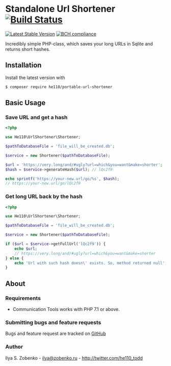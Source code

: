 # Standalone Url Shortener [![Build Status](https://travis-ci.com/he110/portable-url-shortener.svg?branch=master)](https://travis-ci.com/he110/portable-url-shortener)

[![Latest Stable Version](https://img.shields.io/packagist/v/he110/portable-url-shortener.svg)](https://packagist.org/packages/he110/portable-url-shortener) [![BCH compliance](https://bettercodehub.com/edge/badge/he110/portable-url-shortener?branch=master)](https://bettercodehub.com/)

Incredibly simple PHP-class, which saves your long URLs in Sqlite and returns short hashes.

## Installation

Install the latest version with

```bash
$ composer require he110/portable-url-shortener
```

## Basic Usage

### Save URL and get a hash

```php
<?php

use He110\UrlShortener\Shortener;

$pathToDatabaseFile = 'file_will_be_created.db';

$service = new Shortener($pathToDatabaseFile);

$url = 'https://very.long/and/#ugly?url=which&you=want&make=shorter';
$hash = $service->generateHash($url); // lQc2f9

echo sprintf('https://your-new.url/go/%s', $hash); 
// https://your-new.url/go/lQc2f9

```

### Get long URL back by the hash

```php
<?php

use He110\UrlShortener\Shortener;

$pathToDatabaseFile = 'file_will_be_created.db';

$service = new Shortener($pathToDatabaseFile);

if ($url = $service->getFullUrl('lQc2f9')) {
    echo $url;
    // https://very.long/and/#ugly?url=which&you=want&make=shorter
} else {
    echo 'Url with such hash doesn\' exists. So, method returned null';
}

```

## About

### Requirements

- Communication Tools works with PHP 7.1 or above.

### Submitting bugs and feature requests

Bugs and feature request are tracked on [GitHub](https://github.com/he110/portable-url-shortener/issues)

### Author

Ilya S. Zobenko - <ilya@zobenko.ru> - <http://twitter.com/he110_todd>
